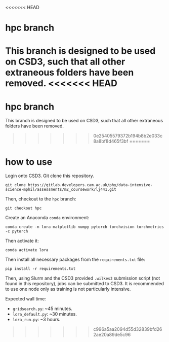 <<<<<<< HEAD
# hpc branch
This branch is designed to be used on CSD3, such that all other extraneous folders have been removed.
<<<<<<< HEAD
=======
# hpc branch
This branch is designed to be used on CSD3, such that all other extraneous folders have been removed.
>>>>>>> 0e25405579372b194b8b2e033c8a8bf8d465f3bf
=======

# how to use
Login onto CSD3. Git clone this repository.
```
git clone https://gitlab.developers.cam.ac.uk/phy/data-intensive-science-mphil/assessments/m2_coursework/lj441.git
```
Then, checkout to the `hpc` branch:
```
git checkout hpc
```
Create an Anaconda `conda` environment:
```
conda create -n lora matplotlib numpy pytorch torchvision torchmetrics -c pytorch
```
Then activate it:
```
conda activate lora
```
Then install all necessary packages from the `requirements.txt` file:
```
pip install -r requirements.txt
```
Then, using Slurm and the CSD3 provided `.wilkes3` submission script (not found in this repository), jobs can be submitted to CSD3. It is recommended to use one node only as training is not particularly intensive.

Expected wall time:
- `gridsearch.py`: ~45 minutes.
- `lora_default.py`: ~30 minutes.
- `lora_run.py`: ~3 hours.
>>>>>>> c996a5aa2094d55d32839bfd262ae20a89de5c96
